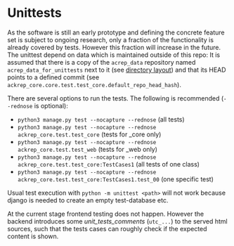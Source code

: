 # Unittests

As the software is still an early prototype and defining the concrete feature set is subject to ongoing research, only a fraction of the functionality is already covered by tests. However this fraction will increase in the future. The unittest depend on data which is maintained outside of this repo: It is assumed that there is a copy of the `acrep_data` repository named `acrep_data_for_unittests` next to it (see [directory layout](https://github.com/cknoll/ackrep_deployment#directory-layout)) and that its HEAD points to a defined commit (see `ackrep_core.core.test.test_core.default_repo_head_hash`).


There are several options to run the tests. The following is recommended (`--rednose` is optional):

- `python3 manage.py test --nocapture --rednose` (all tests)
- `python3 manage.py test --nocapture --rednose ackrep_core.test.test_core` (tests for _core only)
- `python3 manage.py test --nocapture --rednose ackrep_core.test.test_web` (tests for _web only)
- `python3 manage.py test --nocapture --rednose ackrep_core.test.test_core:TestCases1` (all tests of one class)
- `python3 manage.py test --nocapture --rednose ackrep_core.test.test_core:TestCases1.test_00` (one specific test)


Usual test execution with  `python -m unittest <path>` will not work because django is needed to create an empty test-database etc.

At the current stage frontend testing does not happen. However the backend introduces some *unit_tests_comments* (`utc_...`) to the served html sources, such that the tests cases can roughly check if the expected content is shown.
